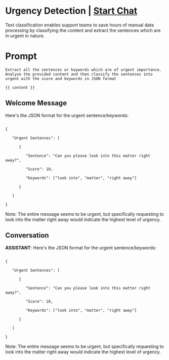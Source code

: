 

# Urgency Detection | [Start Chat](https://gptcall.net/chat.html?data=%7B%22contact%22%3A%7B%22id%22%3A%22nVOuqOgmWpNBQ8BlFHHbc%22%2C%22flow%22%3Atrue%7D%7D)
Text classification enables support teams to save hours of manual data processing by classifying the content and extract the sentences which are in urgent in nature. 

# Prompt

```
Extract all the sentences or keywords which are of urgent importance. Analyze the provided content and then classify the sentences into urgent with the score and keywords in JSON format

{{ content }}
```

## Welcome Message
Here's the JSON format for the urgent sentence/keywords:



```

{

   "Urgent Sentences": [

      {

         "Sentence": "Can you please look into this matter right away?",

         "Score": 10,

         "Keywords": ["look into", "matter", "right away"]

      }

   ]

}

```



Note: The entire message seems to be urgent, but specifically requesting to look into the matter right away would indicate the highest level of urgency.

## Conversation

**ASSISTANT**: Here's the JSON format for the urgent sentence/keywords:



```

{

   "Urgent Sentences": [

      {

         "Sentence": "Can you please look into this matter right away?",

         "Score": 10,

         "Keywords": ["look into", "matter", "right away"]

      }

   ]

}

```



Note: The entire message seems to be urgent, but specifically requesting to look into the matter right away would indicate the highest level of urgency.

